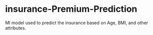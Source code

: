 # insurance-Premium-Prediction
Ml model used to predict the insurance based on Age, BMI, and other attributes.
